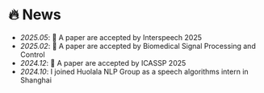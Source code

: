 # 🔥 News
- *2025.05*: 🎉 A paper are accepted by Interspeech 2025
- *2025.02*: 🎉 A paper are accepted by Biomedical Signal Processing and Control
- *2024.12*: 🎉 A paper are accepted by ICASSP 2025
- *2024.10*: I joined Huolala NLP Group as a speech algorithms intern in Shanghai
